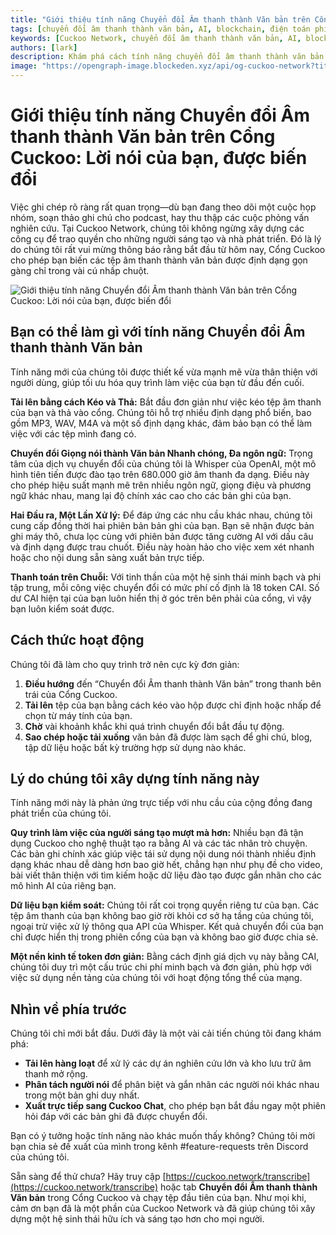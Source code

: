 ```yaml
---
title: "Giới thiệu tính năng Chuyển đổi Âm thanh thành Văn bản trên Cổng Cuckoo: Lời nói của bạn, được biến đổi"
tags: [chuyển đổi âm thanh thành văn bản, AI, blockchain, điện toán phi tập trung]
keywords: [Cuckoo Network, chuyển đổi âm thanh thành văn bản, AI, blockchain, Whisper, AI phi tập trung]
authors: [lark]
description: Khám phá cách tính năng chuyển đổi âm thanh thành văn bản mới của Cuckoo Network biến đổi các tệp âm thanh thành văn bản bằng mô hình Whisper của OpenAI, hỗ trợ đa ngôn ngữ và thanh toán trên chuỗi bằng token CAI.
image: "https://opengraph-image.blockeden.xyz/api/og-cuckoo-network?title=Giới%20thiệu%20tính%20năng%20Chuyển%20đổi%20Âm%20thanh%20thành%20Văn%20bản%20trên%20Cổng%20Cuckoo:%20Lời%20nói%20của%20bạn,%20được%20biến%20đổi"
---
```


# Giới thiệu tính năng Chuyển đổi Âm thanh thành Văn bản trên Cổng Cuckoo: Lời nói của bạn, được biến đổi

Việc ghi chép rõ ràng rất quan trọng—dù bạn đang theo dõi một cuộc họp nhóm, soạn thảo ghi chú cho podcast, hay thu thập các cuộc phỏng vấn nghiên cứu. Tại Cuckoo Network, chúng tôi không ngừng xây dựng các công cụ để trao quyền cho những người sáng tạo và nhà phát triển. Đó là lý do chúng tôi rất vui mừng thông báo rằng bắt đầu từ hôm nay, Cổng Cuckoo cho phép bạn biến các tệp âm thanh thành văn bản được định dạng gọn gàng chỉ trong vài cú nhấp chuột.

![Giới thiệu tính năng Chuyển đổi Âm thanh thành Văn bản trên Cổng Cuckoo: Lời nói của bạn, được biến đổi](https://opengraph-image.blockeden.xyz/api/og-cuckoo-network?title=Giới%20thiệu%20tính%20năng%20Chuyển%20đổi%20Âm%20thanh%20thành%20Văn%20bản%20trên%20Cổng%20Cuckoo:%20Lời%20nói%20của%20bạn,%20được%20biến%20đổi)

## Bạn có thể làm gì với tính năng Chuyển đổi Âm thanh thành Văn bản

Tính năng mới của chúng tôi được thiết kế vừa mạnh mẽ vừa thân thiện với người dùng, giúp tối ưu hóa quy trình làm việc của bạn từ đầu đến cuối.

**Tải lên bằng cách Kéo và Thả:** Bắt đầu đơn giản như việc kéo tệp âm thanh của bạn và thả vào cổng. Chúng tôi hỗ trợ nhiều định dạng phổ biến, bao gồm MP3, WAV, M4A và một số định dạng khác, đảm bảo bạn có thể làm việc với các tệp mình đang có.

**Chuyển đổi Giọng nói thành Văn bản Nhanh chóng, Đa ngôn ngữ:** Trọng tâm của dịch vụ chuyển đổi của chúng tôi là Whisper của OpenAI, một mô hình tiên tiến được đào tạo trên 680.000 giờ âm thanh đa dạng. Điều này cho phép hiệu suất mạnh mẽ trên nhiều ngôn ngữ, giọng điệu và phương ngữ khác nhau, mang lại độ chính xác cao cho các bản ghi của bạn.

**Hai Đầu ra, Một Lần Xử lý:** Để đáp ứng các nhu cầu khác nhau, chúng tôi cung cấp đồng thời hai phiên bản bản ghi của bạn. Bạn sẽ nhận được bản ghi máy thô, chưa lọc cùng với phiên bản được tăng cường AI với dấu câu và định dạng được trau chuốt. Điều này hoàn hảo cho việc xem xét nhanh hoặc cho nội dung sẵn sàng xuất bản trực tiếp.

**Thanh toán trên Chuỗi:** Với tinh thần của một hệ sinh thái minh bạch và phi tập trung, mỗi công việc chuyển đổi có mức phí cố định là 18 token CAI. Số dư CAI hiện tại của bạn luôn hiển thị ở góc trên bên phải của cổng, vì vậy bạn luôn kiểm soát được.

## Cách thức hoạt động

Chúng tôi đã làm cho quy trình trở nên cực kỳ đơn giản:

1.  **Điều hướng** đến “Chuyển đổi Âm thanh thành Văn bản” trong thanh bên trái của Cổng Cuckoo.
2.  **Tải lên** tệp của bạn bằng cách kéo vào hộp được chỉ định hoặc nhấp để chọn từ máy tính của bạn.
3.  **Chờ** vài khoảnh khắc khi quá trình chuyển đổi bắt đầu tự động.
4.  **Sao chép hoặc tải xuống** văn bản đã được làm sạch để ghi chú, blog, tập dữ liệu hoặc bất kỳ trường hợp sử dụng nào khác.

## Lý do chúng tôi xây dựng tính năng này

Tính năng mới này là phản ứng trực tiếp với nhu cầu của cộng đồng đang phát triển của chúng tôi.

**Quy trình làm việc của người sáng tạo mượt mà hơn:** Nhiều bạn đã tận dụng Cuckoo cho nghệ thuật tạo ra bằng AI và các tác nhân trò chuyện. Các bản ghi chính xác giúp việc tái sử dụng nội dung nói thành nhiều định dạng khác nhau dễ dàng hơn bao giờ hết, chẳng hạn như phụ đề cho video, bài viết thân thiện với tìm kiếm hoặc dữ liệu đào tạo được gắn nhãn cho các mô hình AI của riêng bạn.

**Dữ liệu bạn kiểm soát:** Chúng tôi rất coi trọng quyền riêng tư của bạn. Các tệp âm thanh của bạn không bao giờ rời khỏi cơ sở hạ tầng của chúng tôi, ngoại trừ việc xử lý thông qua API của Whisper. Kết quả chuyển đổi của bạn chỉ được hiển thị trong phiên cổng của bạn và không bao giờ được chia sẻ.

**Một nền kinh tế token đơn giản:** Bằng cách định giá dịch vụ này bằng CAI, chúng tôi duy trì một cấu trúc chi phí minh bạch và đơn giản, phù hợp với việc sử dụng nền tảng của chúng tôi với hoạt động tổng thể của mạng.

## Nhìn về phía trước

Chúng tôi chỉ mới bắt đầu. Dưới đây là một vài cải tiến chúng tôi đang khám phá:

*   **Tải lên hàng loạt** để xử lý các dự án nghiên cứu lớn và kho lưu trữ âm thanh mở rộng.
*   **Phân tách người nói** để phân biệt và gắn nhãn các người nói khác nhau trong một bản ghi duy nhất.
*   **Xuất trực tiếp sang Cuckoo Chat**, cho phép bạn bắt đầu ngay một phiên hỏi đáp với các bản ghi đã được chuyển đổi.

Bạn có ý tưởng hoặc tính năng nào khác muốn thấy không? Chúng tôi mời bạn chia sẻ đề xuất của mình trong kênh #feature-requests trên Discord của chúng tôi.

Sẵn sàng để thử chưa? Hãy truy cập [https://cuckoo.network/transcribe](https://cuckoo.network/transcribe) hoặc tab **Chuyển đổi Âm thanh thành Văn bản** trong Cổng Cuckoo và chạy tệp đầu tiên của bạn. Như mọi khi, cảm ơn bạn đã là một phần của Cuckoo Network và đã giúp chúng tôi xây dựng một hệ sinh thái hữu ích và sáng tạo hơn cho mọi người.